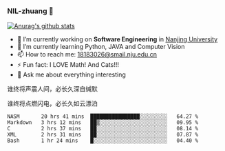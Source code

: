 ### NIL-zhuang 👋

<!--
**NIL-zhuang/NIL-zhuang** is a ✨ _special_ ✨ repository because its `README.md` (this file) appears on your GitHub profile.

Here are some ideas to get you started:

- 🔭 I’m currently working on ...
- 🌱 I’m currently learning ...
- 👯 I’m looking to collaborate on ...
- 🤔 I’m looking for help with ...
- 💬 Ask me about ...
- 📫 How to reach me: ...
- 😄 Pronouns: ...
- ⚡ Fun fact: ...
-->

[![Anurag's github stats](https://github-readme-stats.vercel.app/api?username=NIL-zhuang)](https://github.com/anuraghazra/github-readme-stats)

- 🔭 I’m currently working on **Software Engineering** in [Nanjing University](https://www.nju.edu.cn/)
- 🌱 I’m currently learning Python, JAVA and Computer Vision
- 📫 How to reach me: 18183026@smail.nju.edu.cn
- ⚡ Fun fact: I LOVE Math! And Cats!!!
- 💬 Ask me about everything interesting

谁终将声震人间，必长久深自缄默

谁终将点燃闪电，必长久如云漂泊

<!--START_SECTION:waka-->
```text
NASM       20 hrs 41 mins  ████████████████░░░░░░░░░   64.27 % 
Markdown   3 hrs 12 mins   ██▒░░░░░░░░░░░░░░░░░░░░░░   09.95 % 
C          2 hrs 37 mins   ██░░░░░░░░░░░░░░░░░░░░░░░   08.14 % 
XML        2 hrs 31 mins   ██░░░░░░░░░░░░░░░░░░░░░░░   07.87 % 
Bash       1 hr 24 mins    █░░░░░░░░░░░░░░░░░░░░░░░░   04.40 % 
```
<!--END_SECTION:waka-->
